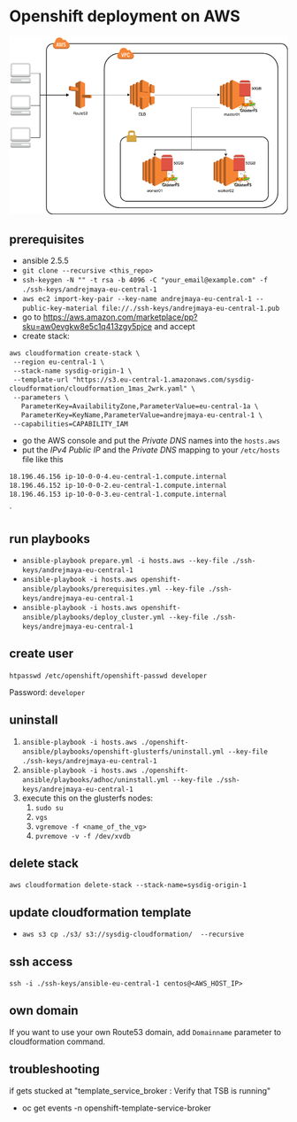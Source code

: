 # Openshift deployment on AWS


![architecture](./resources/aws-openshift.png)
## prerequisites
* ansible 2.5.5
* `git clone --recursive <this_repo>`
* `ssh-keygen -N "" -t rsa -b 4096 -C "your_email@example.com" -f ./ssh-keys/andrejmaya-eu-central-1`
* `aws ec2 import-key-pair --key-name andrejmaya-eu-central-1 --public-key-material file://./ssh-keys/andrejmaya-eu-central-1.pub`
* go to https://aws.amazon.com/marketplace/pp?sku=aw0evgkw8e5c1q413zgy5pjce and accept
* create stack:
```
aws cloudformation create-stack \
 --region eu-central-1 \
 --stack-name sysdig-origin-1 \
 --template-url "https://s3.eu-central-1.amazonaws.com/sysdig-cloudformation/cloudformation_1mas_2wrk.yaml" \
 --parameters \
   ParameterKey=AvailabilityZone,ParameterValue=eu-central-1a \
   ParameterKey=KeyName,ParameterValue=andrejmaya-eu-central-1 \
 --capabilities=CAPABILITY_IAM
```
* go the AWS console and put the *Private DNS* names into the `hosts.aws`
* put the *IPv4 Public IP* and the *Private DNS* mapping to your `/etc/hosts` file like this
```
18.196.46.156 ip-10-0-0-4.eu-central-1.compute.internal
18.196.46.152 ip-10-0-0-2.eu-central-1.compute.internal
18.196.46.153 ip-10-0-0-3.eu-central-1.compute.internal
```

`
## run playbooks
* `ansible-playbook prepare.yml -i hosts.aws --key-file ./ssh-keys/andrejmaya-eu-central-1`
* `ansible-playbook -i hosts.aws openshift-ansible/playbooks/prerequisites.yml --key-file ./ssh-keys/andrejmaya-eu-central-1`
* `ansible-playbook -i hosts.aws openshift-ansible/playbooks/deploy_cluster.yml --key-file ./ssh-keys/andrejmaya-eu-central-1`


## create user

`htpasswd /etc/openshift/openshift-passwd developer`

Password: `developer`

## uninstall

1. `ansible-playbook -i hosts.aws ./openshift-ansible/playbooks/openshift-glusterfs/uninstall.yml --key-file ./ssh-keys/andrejmaya-eu-central-1`
1. `ansible-playbook -i hosts.aws ./openshift-ansible/playbooks/adhoc/uninstall.yml --key-file ./ssh-keys/andrejmaya-eu-central-1`
1. execute this on the glusterfs nodes:
    1. `sudo su`
    1. `vgs`
    1. `vgremove -f <name_of_the_vg>`
    1. `pvremove -v -f /dev/xvdb`

## delete stack
`aws cloudformation delete-stack --stack-name=sysdig-origin-1`

## update cloudformation template
* `aws s3 cp ./s3/ s3://sysdig-cloudformation/  --recursive`


## ssh access
`ssh -i ./ssh-keys/ansible-eu-central-1 centos@<AWS_HOST_IP>`

## own domain
If you want to use your own Route53 domain, add `Domainname` parameter to cloudformation command.

## troubleshooting
if gets stucked at "template_service_broker : Verify that TSB is running"
* oc get events -n openshift-template-service-broker